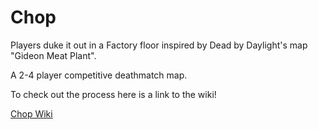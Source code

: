 # Chop

Players duke it out in a Factory floor inspired by Dead by Daylight's map "Gideon Meat Plant". 

A 2-4 player competitive deathmatch map.

To check out the process here is a link to the wiki!

[Chop Wiki](https://github.com/jonflores1093/Chop-MultiplayerMap/wiki)
